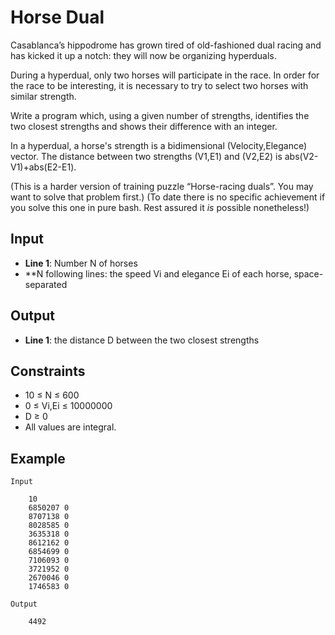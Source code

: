 # Horse Dual
Casablanca’s hippodrome has grown tired of old-fashioned dual racing and has kicked it up a notch: they will now be organizing hyperduals.

During a hyperdual, only two horses will participate in the race. In order for the race to be interesting, it is necessary to try to select two horses with similar strength.

Write a program which, using a given number of strengths, identifies the two closest strengths and shows their difference with an integer.

In a hyperdual, a horse's strength is a bidimensional (Velocity,Elegance) vector. The distance between two strengths (V1,E1) and (V2,E2) is abs(V2-V1)+abs(E2-E1).

(This is a harder version of training puzzle “Horse-racing duals”. You may want to solve that problem first.)
(To date there is no specific achievement if you solve this one in pure bash. Rest assured it *is* possible nonetheless!)

## Input

* **Line 1**: Number N of horses
* **N following lines: the speed Vi and elegance Ei of each horse, space-separated


## Output

* **Line 1**: the distance D between the two closest strengths

## Constraints

* 10 ≤ N ≤ 600
* 0 ≤ Vi,Ei ≤ 10000000
* D ≥ 0
* All values are integral.

## Example

    Input

        10
        6850207 0
        8707138 0
        8028585 0
        3635318 0
        8612162 0
        6854699 0
        7106093 0
        3721952 0
        2670046 0
        1746583 0

    Output

        4492
